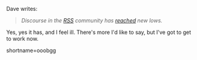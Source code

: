 <p>Dave writes:<blockquote><i>Discourse in the <a href="http://www.decafbad.com/twiki/bin/view/Main/RSS">RSS</a> community has <a href="http://scriptingnews.userland.com/stories/storyReader$1744#monsters">reached</a> new lows.</i></blockquote>Yes, yes it has, and I feel ill.  There's more I'd like to say, but I've got to get to work now.</p>
<!--more-->
shortname=ooobgg
